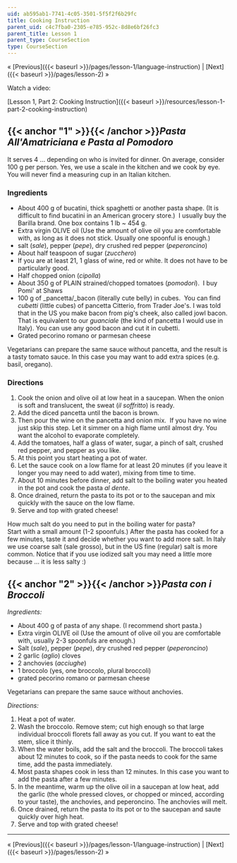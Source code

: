 ```yaml
---
uid: ab595ab1-7741-4c05-3501-5f5f2f6b29fc
title: Cooking Instruction
parent_uid: c4c7fba0-2305-e785-952c-8d8e6bf26fc3
parent_title: Lesson 1
parent_type: CourseSection
type: CourseSection
---
```


« [Previous]({{< baseurl >}}/pages/lesson-1/language-instruction) | [Next]({{< baseurl >}}/pages/lesson-2) »

Watch a video:

[Lesson 1, Part 2: Cooking Instruction]({{< baseurl >}}/resources/lesson-1-part-2-cooking-instruction)

{{< anchor "1" >}}{{< /anchor >}}_Pasta All'Amatriciana e Pasta al Pomodoro_
----------------------------------------------------------------------------

It serves 4 ... depending on who is invited for dinner. On average, consider 100 g per person. Yes, we use a scale in the kitchen and we cook by eye. You will never find a measuring cup in an Italian kitchen.

### Ingredients

*   About 400 g of bucatini, thick spaghetti or another pasta shape. (It is difficult to find bucatini in an American grocery store.)  I usually buy the Barilla brand. One box contains 1 lb ~ 454 g.
*   Extra virgin OLIVE oil (Use the amount of olive oil you are comfortable with, as long as it does not stick. Usually one spoonful is enough.)
*   salt (_sale_), pepper (_pepe_), dry crushed red pepper (_peperoncino_)
*   About half teaspoon of sugar (_zucchero_)
*   If you are at least 21, 1 glass of wine, red or white. It does not have to be particularly good.
*   Half chopped onion (_cipolla_)
*   About 350 g of PLAIN strained/chopped tomatoes (_pomodori_).  I buy Pomi' at Shaws
*   100 g of _pancetta/_bacon (literally cute belly) in cubes.  You can find _cubetti_ (little cubes) of pancetta Citterio, from Trader Joe's. I was told that in the US you make bacon from pig's cheek, also called jowl bacon. That is equivalent to our _guanciale_ (the kind of pancetta I would use in Italy). You can use any good bacon and cut it in cubetti.
*   Grated pecorino romano or parmesan cheese

Vegetarians can prepare the same sauce without pancetta, and the result is a tasty tomato sauce. In this case you may want to add extra spices (e.g. basil, oregano).

### Directions

1.  Cook the onion and olive oil at low heat in a saucepan. When the onion is soft and translucent, the sweat (_il soffritto_) is ready.
2.  Add the diced pancetta until the bacon is brown.
3.  Then pour the wine on the pancetta and onion mix.  If you have no wine just skip this step. Let it simmer on a high flame until almost dry. You want the alcohol to evaporate completely.
4.  Add the tomatoes, half a glass of water, sugar, a pinch of salt, crushed red pepper, and pepper as you like.
5.  At this point you start heating a pot of water.
6.  Let the sauce cook on a low flame for at least 20 minutes (if you leave it longer you may need to add water), mixing from time to time.
7.  About 10 minutes before dinner, add salt to the boiling water you heated in the pot and cook the pasta _al dente_.
8.  Once drained, return the pasta to its pot or to the saucepan and mix quickly with the sauce on the low flame.
9.  Serve and top with grated cheese!

How much salt do you need to put in the boiling water for pasta?  
Start with a small amount (1-2 spoonfuls.) After the pasta has cooked for a few minutes, taste it and decide whether you want to add more salt. In Italy we use coarse salt (sale grosso), but in the US fine (regular) salt is more common. Notice that if you use iodized salt you may need a little more because ... it is less salty :)

{{< anchor "2" >}}{{< /anchor >}}_Pasta con i Broccoli_
-------------------------------------------------------

_Ingredients:_

*   About 400 g of pasta of any shape. (I recommend short pasta.)
*   Extra virgin OLIVE oil (Use the amount of olive oil you are comfortable with, usually 2-3 spoonfuls are enough.)
*   Salt (_sale_), pepper (_pepe_), dry crushed red pepper (_peperoncino_)
*   2 garlic (_aglio_) cloves
*   2 anchovies (_acciughe_)
*   1 broccolo (yes, one broccolo, plural broccoli)
*   grated pecorino romano or parmesan cheese

Vegetarians can prepare the same sauce without anchovies.

_Directions:_

1.  Heat a pot of water.
2.  Wash the broccolo. Remove stem; cut high enough so that large individual broccoli florets fall away as you cut. If you want to eat the stem, slice it thinly.
3.  When the water boils, add the salt and the broccoli. The broccoli takes about 12 minutes to cook, so if the pasta needs to cook for the same time, add the pasta immediately.
4.  Most pasta shapes cook in less than 12 minutes. In this case you want to add the pasta after a few minutes.
5.  In the meantime, warm up the olive oil in a saucepan at low heat, add the garlic (the whole pressed cloves, or chopped or minced, according to your taste), the anchovies, and peperoncino. The anchovies will melt.
6.  Once drained, return the pasta to its pot or to the saucepan and saute quickly over high heat.
7.  Serve and top with grated cheese!

  


----

« [Previous]({{< baseurl >}}/pages/lesson-1/language-instruction) | [Next]({{< baseurl >}}/pages/lesson-2) »